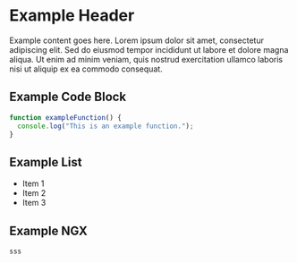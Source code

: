 # Example Header

Example content goes here. Lorem ipsum dolor sit amet, consectetur adipiscing
elit. Sed do eiusmod tempor incididunt ut labore et dolore magna aliqua. Ut enim
ad minim veniam, quis nostrud exercitation ullamco laboris nisi ut aliquip ex ea
commodo consequat.

## Example Code Block

```typescript
function exampleFunction() {
  console.log("This is an example function.");
}
```

## Example List

- Item 1
- Item 2
- Item 3

## Example NGX

```ngx
sss
```
